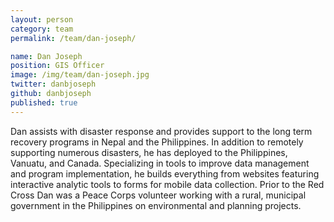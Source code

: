 ```yaml
---
layout: person
category: team
permalink: /team/dan-joseph/

name: Dan Joseph
position: GIS Officer
image: /img/team/dan-joseph.jpg
twitter: danbjoseph
github: danbjoseph
published: true
---
```


Dan assists with disaster response and provides support to the long term recovery programs in Nepal and the Philippines. In addition to remotely supporting numerous disasters, he has deployed to the Philippines, Vanuatu, and Canada. Specializing in tools to improve data management and program implementation, he builds everything from websites featuring interactive analytic tools to forms for mobile data collection. Prior to the Red Cross Dan was a Peace Corps volunteer working with a rural, municipal government in the Philippines on environmental and planning projects.
